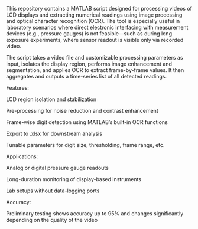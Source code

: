This repository contains a MATLAB script designed for processing videos of LCD displays and extracting numerical readings using image processing and optical character recognition (OCR). The tool is especially useful in laboratory scenarios where direct electronic interfacing with measurement devices (e.g., pressure gauges) is not feasible—such as during long exposure experiments, where sensor readout is visible only via recorded video.

The script takes a video file and customizable processing parameters as input, isolates the display region, performs image enhancement and segmentation, and applies OCR to extract frame-by-frame values. It then aggregates and outputs a time-series list of all detected readings.

Features:

LCD region isolation and stabilization

Pre-processing for noise reduction and contrast enhancement

Frame-wise digit detection using MATLAB’s built-in OCR functions

Export to .xlsx for downstream analysis

Tunable parameters for digit size, thresholding, frame range, etc.

Applications:

Analog or digital pressure gauge readouts

Long-duration monitoring of display-based instruments

Lab setups without data-logging ports

Accuracy:

Preliminary testing shows accuracy up to 95% and changes significantly depending on the quality of the video

